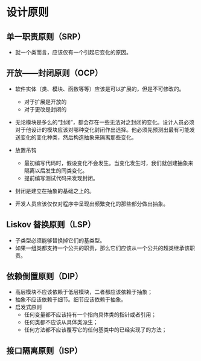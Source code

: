 # 设计原则

## 单一职责原则（SRP）

- 就一个类而言，应该仅有一个引起它变化的原因。

## 开放——封闭原则（OCP）

- 软件实体（类、模块、函数等等）应该是可以扩展的，但是不可修改的。
  - 对于扩展是开放的
  - 对于更改是封闭的
- 无论模块是多么的“封闭”，都会存在一些无法对之封闭的变化。设计人员必须对于他设计的模块应该对哪种变化封闭作出选择。他必须先预测出最有可能发送变化的变化种类，然后构造抽象来隔离那些变化。

- 放置吊钩
  - 最初编写代码时，假设变化不会发生。当变化发生时，我们就创建抽象来隔离以后发生的同类变化。
  - 提前编写测试代码来发现封闭。

- 封闭是建立在抽象的基础之上的。
- 开发人员应该仅仅对程序中呈现出频繁变化的那些部分做出抽象。

## Liskov 替换原则（LSP）

- 子类型必须能够替换掉它们的基类型。
- 如果一组类都支持一个公共的职责，那么它们应该从一个公共的超类继承该职责。

## 依赖倒置原则（DIP）

- 高层模块不应该依赖于低层模块，二者都应该依赖于抽象；
- 抽象不应该依赖于细节。细节应该依赖于抽象。
- 启发式原则
  - 任何变量都不应该持有一个指向具体类的指针或者引用；
  - 任何类都不应该从具体类派生；
  - 任何方法都不应该覆写它的任何基类中的已经实现了的方法；

## 接口隔离原则（ISP）

